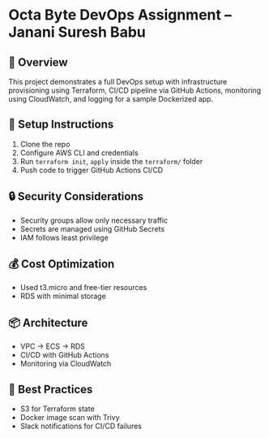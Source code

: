 # Octa Byte DevOps Assignment – Janani Suresh Babu

## 🚀 Overview
This project demonstrates a full DevOps setup with infrastructure provisioning using Terraform, CI/CD pipeline via GitHub Actions, monitoring using CloudWatch, and logging for a sample Dockerized app.

## 🔧 Setup Instructions
1. Clone the repo
2. Configure AWS CLI and credentials
3. Run `terraform init`, `apply` inside the `terraform/` folder
4. Push code to trigger GitHub Actions CI/CD

## 🔒 Security Considerations
- Security groups allow only necessary traffic
- Secrets are managed using GitHub Secrets
- IAM follows least privilege

## 💰 Cost Optimization
- Used t3.micro and free-tier resources
- RDS with minimal storage

## 📦 Architecture
- VPC → ECS → RDS
- CI/CD with GitHub Actions
- Monitoring via CloudWatch

## 🔐 Best Practices
- S3 for Terraform state
- Docker image scan with Trivy
- Slack notifications for CI/CD failures